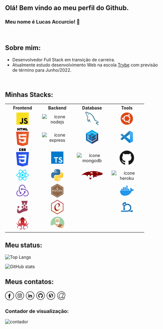 
## Olá! Bem vindo ao meu perfil do Github.
### Meu nome é Lucas Accurcio! 👋
<br>
<!-- <img src="https://yata-apix-a9caea66-ad78-425f-aa08-e292558ebb65.lss.locawebcorp.com.br/b7c7dbff38ae4f419c94ce8d2254b9d9.png">  -->

## Sobre mim:
- Desenvolvedor Full Stack em transição de carreira.
- Atualmente estudo desenvolvimento Web na escola <a href="https://www.betrybe.com/formacao-desenvolvimento-web" target="_blank">Trybe</a> com previsão de término para Junho/2022.
<br>

## Minhas Stacks:
<table border="0">
  <tr>
    <th width="100px">Frontend</th>
    <th width="100px">Backend</th>
    <th width="100px">Database</th>
    <th width="100px">Tools</th>
  </tr>
  
  <tr>
    <td align="center"><img title="javascript" src="https://github.com/LucasAccurcio/LucasAccurcio/blob/main/javascript.svg" alt="ícone javascript" width="40"></td>
    <td align="center"><img title="nodejs" src="https://cdn.jsdelivr.net/gh/devicons/devicon/icons/nodejs/nodejs-plain-wordmark.svg" alt="ícone nodejs" width="70"></td>
    <td align="center"><img title="mysql" src="https://github.com/LucasAccurcio/LucasAccurcio/blob/main/mysql.svg" alt="ícone mysql" width="45"></td>
    <td align="center"><img title="ubuntu" src="https://github.com/LucasAccurcio/LucasAccurcio/blob/main/ubuntu.svg" alt="ícone ubuntu" width="40"></td>
  </tr>
  
  <tr>
    <td align="center"><img title="html-5" src="https://github.com/LucasAccurcio/LucasAccurcio/blob/main/html-5.svg" alt="ícone html-5" width="42"></td>
  <td align="center"><img title="express" src="https://cdn.jsdelivr.net/gh/devicons/devicon/icons/express/express-original.svg" alt="ícone express" width="40"></td>
    <td align="center"><img title="sequelize" src="https://github.com/LucasAccurcio/LucasAccurcio/blob/main/sequelize.svg" alt="ícone sequelize" width="40"></td>
    <td align="center"><img title="visual-studio-code" src="https://github.com/LucasAccurcio/LucasAccurcio/blob/main/visual-studio-code.svg" alt="ícone vscode" width="40"></td>
  </tr>
  
  <tr>
    <td align="center"><img title="css-3" src="https://github.com/LucasAccurcio/LucasAccurcio/blob/main/css-3.svg" alt="ícone css-3" width="42"></td>
    <td align="center"><img title="typescript" src="https://github.com/LucasAccurcio/LucasAccurcio/blob/main/typescript-icon.svg" alt="ícone typescript" width="40"></td>
    <td align="center"><img title="mongodb" src="https://cdn.jsdelivr.net/gh/devicons/devicon/icons/mongodb/mongodb-original.svg" alt="ícone mongodb" width="50"></td>
    <td align="center"><img title="github" src="https://github.com/LucasAccurcio/LucasAccurcio/blob/main/github.svg" alt="ícone github" width="50"></td>
  </tr>
  
  <tr>
    <td align="center"><img title="react" src="https://github.com/LucasAccurcio/LucasAccurcio/blob/main/react.svg" alt="ícone react" width="40"></td>
    <td align="center"><img title="python" src="https://github.com/LucasAccurcio/LucasAccurcio/blob/main/python.svg" alt="ícone python " width="40"></td>
    <td align="center"><img title="mongoose" src="https://github.com/LucasAccurcio/LucasAccurcio/blob/main/mongoose.png" alt="ícone mongoose" width="70"></td>
    <td align="center"><img title="heroku" src="https://cdn.jsdelivr.net/gh/devicons/devicon/icons/heroku/heroku-plain.svg" alt="ícone heroku" width="45"></td>
  </tr>

  <tr>
    <td align="center"><img title="redux" src="https://github.com/LucasAccurcio/LucasAccurcio/blob/main/redux.svg" alt="ícone redux" width="40"></td>
    <td align="center"><img title="mocha" src="https://github.com/LucasAccurcio/LucasAccurcio/blob/main/mocha.svg" alt="ícone mocha" width="40"></td>
    <td align="center"></td>
    <td align="center"><img title="docker" src="https://github.com/LucasAccurcio/LucasAccurcio/blob/main/docker-icon.svg" alt="ícone docker" width="45"></td>
  </tr>
  
  <tr>
    <td align="center"><img title="jest" src="https://github.com/LucasAccurcio/LucasAccurcio/blob/main/jest.svg" alt="ícone jest" width="40"></td>
    <td align="center"><img title="chai" src="https://github.com/LucasAccurcio/LucasAccurcio/blob/main/chai.svg" alt="ícone chai" width="40"></td>
    <td align="center"></td>
    <td align="center"><img title="metodologia ágeis - Scrum / Kanban" src="https://github.com/LucasAccurcio/LucasAccurcio/blob/main/agile.png" alt="ícone metodologia ágeis" width="40"></td>
  </tr>
  
  <tr>
    <td align="center"><img title="testing library" src="https://github.com/LucasAccurcio/LucasAccurcio/blob/main/testing-library.svg" alt="testing library ícone " width="40"></td>
    <td align="center"><img title="sinonjs" src="https://github.com/LucasAccurcio/LucasAccurcio/blob/main/sinonjs.png" alt="ícone sinonjs" width="45"></td>
    <td align="center"></td>
    <td align="center"></td>
  </tr>
</table>




<!-- <img src="https://yata-apix-a9caea66-ad78-425f-aa08-e292558ebb65.lss.locawebcorp.com.br/b7c7dbff38ae4f419c94ce8d2254b9d9.png">  -->

## Meu status:
![Top Langs](https://github-readme-stats.vercel.app/api/top-langs/?username=LucasAccurcio&layout=compact&langs_count=16&theme=bear)

![GitHub stats](https://github-readme-stats.vercel.app/api?username=LucasAccurcio&theme=bear&show_icons=true)


## Meus contatos:
<a href="https://www.facebook.com/lucasaccurcio" target="_blank"><img src="https://github.com/LucasAccurcio/LucasAccurcio/blob/main/fb.png" alt="Facebook" width="29"></a>
<a href="https://www.instagram.com/lucasaccurcio/" target="_blank"><img src="https://github.com/LucasAccurcio/LucasAccurcio/blob/main/ig.png" alt="Instagram" width="30"></a>
<a href="https://www.linkedin.com/in/lucas-accurcio/" target="_blank"><img src="https://github.com/LucasAccurcio/LucasAccurcio/blob/main/in.png" alt="LinkedIn" width="30"></a>
<a href="https://github.com/LucasAccurcio" target="_blank"><img src="https://github.com/LucasAccurcio/LucasAccurcio/blob/main/git.png" alt="GitHub" width="30"></a>
<a href="https://lucasaccurcio.github.io/" target="_blank"><img src="https://github.com/LucasAccurcio/LucasAccurcio/blob/main/www.png" alt="Website" width="30"></a>
<a href="mailto:lucas.accurcio@hotmail.com" target="_blank"><img src="https://github.com/LucasAccurcio/LucasAccurcio/blob/main/mail1.png" alt="Email" width="30"></a>

### Contador de visualização:
![contador](https://komarev.com/ghpvc/?username=LucasAccurcio&style=flat-square)

